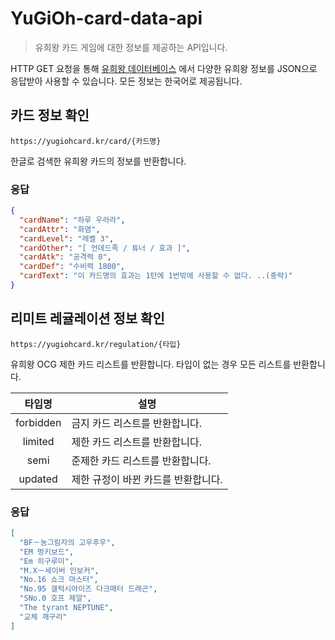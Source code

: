 # YuGiOh-card-data-api

> 유희왕 카드 게임에 대한 정보를 제공하는 API입니다.

HTTP GET 요청을 통해 [유희왕 데이터베이스](https://www.db.yugioh-card.com/yugiohdb/?request_locale=ko)
에서 다양한 유희왕 정보를 JSON으로 응답받아 사용할 수 있습니다. 
모든 정보는 한국어로 제공됩니다.

## 카드 정보 확인

`https://yugiohcard.kr/card/{카드명}`

한글로 검색한 유희왕 카드의 정보를 반환합니다. 

### 응답

```JSON
{
  "cardName": "하루 우라라",
  "cardAttr": "화염",
  "cardLevel": "레벨 3",
  "cardOther": "[ 언데드족 / 튜너 / 효과 ]",
  "cardAtk": "공격력 0",
  "cardDef": "수비력 1800",
  "cardText": "이 카드명의 효과는 1턴에 1번밖에 사용할 수 없다. ..(중략)"
}
```

## 리미트 레귤레이션 정보 확인

`https://yugiohcard.kr/regulation/{타입}`

유희왕 OCG 제한 카드 리스트를 반환합니다. 타입이 없는 경우 모든 리스트를 반환합니다.

|    타입명    | 설명                   |
|:---------:|----------------------|
| forbidden | 금지 카드 리스트를 반환합니다.    |
|  limited  | 제한 카드 리스트를 반환합니다.    |
|   semi    | 준제한 카드 리스트를 반환합니다.   |
|  updated  | 제한 규정이 바뀐 카드를 반환합니다. | 

### 응답

```JSON
[
  "BF－농그림자의 고우후우",
  "EM 멍키보드",
  "Em 히구루미",
  "M.X－세이버 인보커",
  "No.16 쇼크 마스터",
  "No.95 갤럭시아이즈 다크매터 드래곤",
  "SNo.0 호프 제알",
  "The tyrant NEPTUNE",
  "교체 깨구리"
]
```

